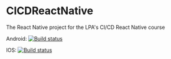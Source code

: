 # CICDReactNative
The React Native project for the LPA's CI/CD React Native course

Android: [![Build status](https://build.appcenter.ms/v0.1/apps/f938b5a2-9499-4c07-9504-6705f3398b06/branches/dev/badge)](https://appcenter.ms)

IOS: [![Build status](https://build.appcenter.ms/v0.1/apps/fd894825-42d3-46bc-b724-4aa860b8807c/branches/dev/badge)](https://appcenter.ms)
